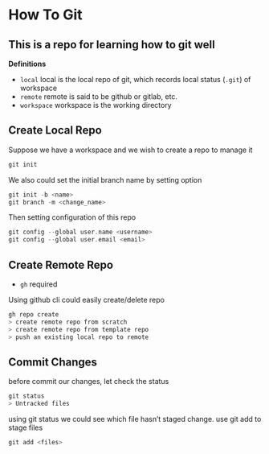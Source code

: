 # How To Git

This is a repo for learning how to git well
---
**Definitions**
- `local` local is the local repo of git, which records local status (`.git`) of workspace
- `remote` remote is said to be github or gitlab, etc.
- `workspace` workspace is the working directory

## Create Local Repo

Suppose we have a workspace and we wish to create a repo to manage it

```c
git init
```

We also could set the initial branch name by setting option

```c
git init -b <name>
git branch -m <change_name>
```

Then setting configuration of this repo

```c
git config --global user.name <username>
git config --global user.email <email>
```

## Create Remote Repo

- `gh` required

Using github cli could easily create/delete repo

```c
gh repo create
> create remote repo from scratch
> create remote repo from template repo
> push an existing local repo to remote
```

## Commit Changes

before commit our changes, let check the status

```c
git status
> Untracked files
```

using git status we could see which file hasn’t staged change. use git add to stage files

```c
git add <files>
```
